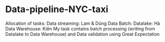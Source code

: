 # Data-pipeline-NYC-taxi
Allocation of tasks:
Data streaming: Lam & Dũng
Data Batch:
Datalake: Hà
Data Warehouse: Kiên
My task contains batch processing (writing from Datalake to Data Warehouse) and Data validation using Great Expectation
